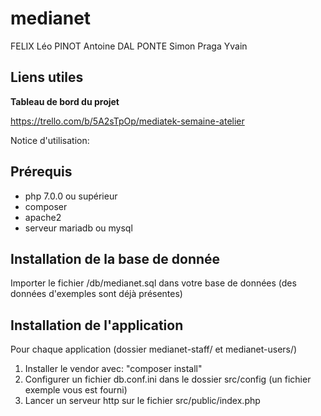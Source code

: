 # medianet
FELIX Léo
PINOT Antoine
DAL PONTE Simon
Praga Yvain

## Liens utiles

**Tableau de bord du projet**

https://trello.com/b/5A2sTpOp/mediatek-semaine-atelier


Notice d'utilisation:

## Prérequis
 - php 7.0.0 ou supérieur
 - composer
 - apache2
 - serveur mariadb ou mysql

## Installation de la base de donnée  
Importer le fichier /db/medianet.sql dans votre base de données (des données d'exemples sont déjà présentes)  

## Installation de l'application
Pour chaque application (dossier medianet-staff/ et medianet-users/)
1. Installer le vendor avec: "composer install"
3. Configurer un fichier db.conf.ini dans le dossier src/config (un fichier exemple vous est fourni)
4. Lancer un serveur http sur le fichier src/public/index.php
